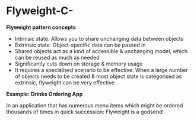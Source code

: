 # Flyweight-C-
**Flyweight pattern concepts**

- Intrinsic state: Allows you to share unchanging data between objects 
- Extrinsic state: Object-specific data can be passed in 
- Shared objects act as a kind of accessible & unchanging model, which can be reused as much as needed 
- Significantly cuts down on storage & memory usage 
- It requires a specialised scenario to be effective: When a large number of objects needs to be created & most object state is categorised as extrinsic, flyweight can be very effective

**Example: Drinks Ordering App**

In an application that has numerous menu items which might be ordered thousands of times in quick succession: Flyweight is a godsend! 

